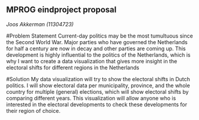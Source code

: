 ## MPROG eindproject proposal
*Joos Akkerman (11304723)*

#Problem Statement
Current-day politics may be the most tumultuous since the Second World War. Major parties
who have governed the Netherlands for half a century are now in decay and other parties
are coming up. This development is highly influential to the politics of the Netherlands,
which is why I want to create a data visualization that gives more insight in the electoral
shifts for different regions in the Netherlands

#Solution
My data visualization will try to show the electoral shifts in Dutch politics.
I will show electoral data per municipality, province, and the whole country for multiple
(general) elections, which will show electoral shifts by comparing different years.
This visualization will allow anyone who is interested in the electoral developments
to check these developments for their region of choice.
